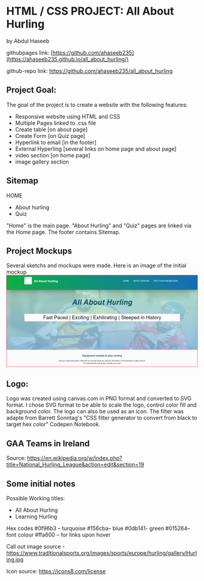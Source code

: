 # HTML / CSS PROJECT: All About Hurling
by Abdul Haseeb

githubpages link: [https://github.com/ahaseeb235](https://ahaseeb235.github.io/all_about_hurling/)

github-repo link: https://github.com/ahaseeb235/all_about_hurling


## Project Goal:
The goal of the project is to create a website with the following features: 
* Responsive website using HTML and CSS
* Multiple Pages linked to .css file
* Create table [on about page]
* Create Form [on Quiz page]
* Hyperlink to email [in the footer]
* External Hyperling [several links on home page and about page]
* video section [on home page]
* image gallery section



## Sitemap
HOME 
 - About hurling
 - Quiz

"Home" is the main page. "About Hurling" and "Quiz" pages are linked via the Home page. The footer contains Sitemap. 

## Project Mockups
Several sketchs and mockups were made. Here is an image of the initial mockup
![alt text](./images/mockup1.png)

## Logo:
Logo was created using canvas.com in PNG format and converted to SVG format. I chose SVG format to be able to scale the logo, control color fill and background color. The logo can also be used as an icon. The filter was adapte from Barrett Sonntag's "CSS filter generator to convert from black to target hex color" Codepen Notebook. 




## GAA Teams in Ireland 
Source: https://en.wikipedia.org/w/index.php?title=National_Hurling_League&action=edit&section=19



## Some initial notes 
Possible Working titles:
-	All About Hurling
-	Learning Hurling





Hex codes
#0f96b3 – turquoise 
#156cba– blue
#0db141- green
#015264– font colour
#ffa600 – for links upon hover


Call out image source - https://www.traditionalsports.org/images/sports/europe/hurling/gallery/Hurling.jpg

Icon source: https://icons8.com/license


